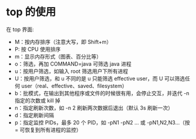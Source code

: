 # top 的使用

在 top 界面:

- M：按内存排序（注意大写，即 Shift+m）
- P: 按 CPU 使用排序
- m：显示内存形式（图表、百分比等）
- o：筛选，再加 COMMAND=java 可筛选 java 进程
- u：按用户筛选，如输入 root 筛选用户下所有进程
- U：按用户筛选，和 u 不同的是 u 只能筛选 effective user，而 U 可以筛选任何 user（real、effective、saved、filesystem）
- b：批模式，在输出到其他程序或文件的时候很有用，会停止交互，并迭代 -n 指定的次数或 kill 掉
- n：指定刷新次数，如 -n 2 刷新两次数据后退出（默认 3s 刷新一次）
- d：指定刷新间隔
- p：指定监控 PIDs，最多 20 个 PID，如 -pN1 -pN2 ... 或 -pN1,N2,N3...（按 = 可恢复到所有进程的监控）
